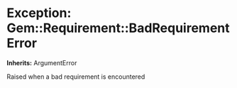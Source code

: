 # Exception: Gem::Requirement::BadRequirementError
**Inherits:** ArgumentError
    

Raised when a bad requirement is encountered



